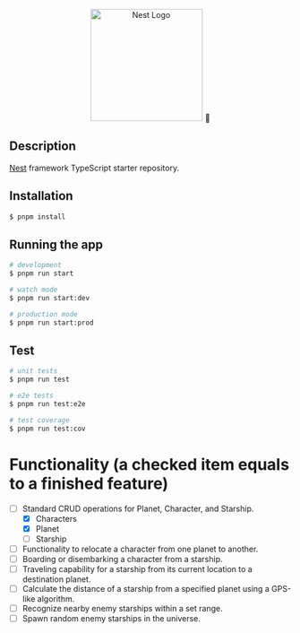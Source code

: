 <p align="center">
  <a href="http://nestjs.com/" target="blank"><img src="https://nestjs.com/img/logo-small.svg" width="200" alt="Nest Logo" /></a>
  🚀
</p>

## Description

[Nest](https://github.com/nestjs/nest) framework TypeScript starter repository.

## Installation

```bash
$ pnpm install
```

## Running the app

```bash
# development
$ pnpm run start

# watch mode
$ pnpm run start:dev

# production mode
$ pnpm run start:prod
```

## Test

```bash
# unit tests
$ pnpm run test

# e2e tests
$ pnpm run test:e2e

# test coverage
$ pnpm run test:cov
```

# Functionality (a checked item equals to a finished feature)

- [ ] Standard CRUD operations for Planet, Character, and Starship.
  - [x] Characters
  - [x] Planet
  - [ ] Starship
- [ ] Functionality to relocate a character from one planet to another.
- [ ] Boarding or disembarking a character from a starship.
- [ ] Traveling capability for a starship from its current location to a destination planet.
- [ ] Calculate the distance of a starship from a specified planet using a GPS-like algorithm.
- [ ] Recognize nearby enemy starships within a set range.
- [ ] Spawn random enemy starships in the universe.
